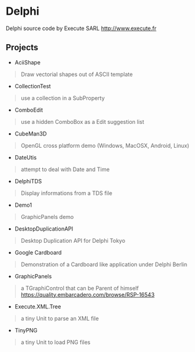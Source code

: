 # Delphi
Delphi source code by Execute SARL
http://www.execute.fr

## Projects

- AciiShape
> Draw vectorial shapes out of ASCII template

- CollectionTest
> use a collection in a SubProperty

- ComboEdit
> use a hidden ComboBox as a Edit suggestion list

- CubeMan3D
> OpenGL cross platform demo (Windows, MacOSX, Android, Linux)

- DateUtis
> attempt to deal with Date and Time

- DelphiTDS
> Display informations from a TDS file

- Demo1
> GraphicPanels demo

- DesktopDuplicationAPI
> Desktop Duplication API for Delphi Tokyo

- Google Cardboard
> Demonstration of a Cardboard like application under Delphi Berlin

- GraphicPanels
> a TGraphiControl that can be Parent of himself  
> https://quality.embarcadero.com/browse/RSP-16543

- Execute.XML.Tree
> a tiny Unit to parse an XML file

- TinyPNG
> a tiny Unit to load PNG files
